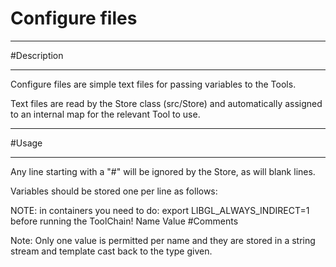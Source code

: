 # Configure files

***********************
#Description
**********************

Configure files are simple text files for passing variables to the Tools.

Text files are read by the Store class (src/Store) and automatically assigned to an internal map for the relevant Tool to use.


************************
#Usage
************************

Any line starting with a "#" will be ignored by the Store, as will blank lines.

Variables should be stored one per line as follows:

NOTE: in containers you need to do:
	export LIBGL_ALWAYS_INDIRECT=1
before running the ToolChain!
Name Value #Comments 


Note: Only one value is permitted per name and they are stored in a string stream and template cast back to the type given.

